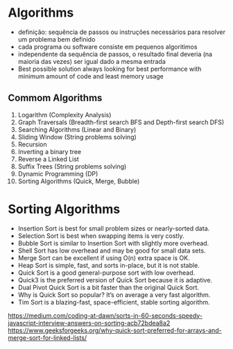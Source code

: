 # Algorithms

- definição: sequência de passos ou instruções necessários para resolver um problema bem definido
- cada programa ou software consiste em pequenos algoritimos
- independente da sequência de passos, o resultado final deveria (na maioria das vezes) ser igual dado a mesma entrada
- Best possible solution always looking for best performance with minimum amount of code and least memory usage

## Commom Algorithms

1. Logarithm (Complexity Analysis)
2. Graph Traversals (Breadth-first search BFS and Depth-first search DFS)
3. Searching Algorithms (Linear and Binary)
4. Sliding Window (String problems solving)
5. Recursion
6. Inverting a binary tree
7. Reverse a Linked List
8. Suffix Trees (String problems solving)
9. Dynamic Programming (DP)
10. Sorting Algorithms (Quick, Merge, Bubble)

# Sorting Algorithms

- Insertion Sort is best for small problem sizes or nearly-sorted data.
- Selection Sort is best when swapping items is very costly.
- Bubble Sort is similar to Insertion Sort with slightly more overhead.
- Shell Sort has low overhead and may be good for small data sets.
- Merge Sort can be excellent if using O(n) extra space is OK.
- Heap Sort is simple, fast, and sorts in-place, but it is not stable.
- Quick Sort is a good general-purpose sort with low overhead.
- Quick3 is the preferred version of Quick Sort because it is adaptive.
- Dual Pivot Quick Sort is a bit faster than the original Quick Sort.
- Why is Quick Sort so popular? It’s on average a very fast algorithm.
- Tim Sort is a blazing-fast, space-efficient, stable sorting algorithm.

https://medium.com/coding-at-dawn/sorts-in-60-seconds-speedy-javascript-interview-answers-on-sorting-acb72bdea8a2
https://www.geeksforgeeks.org/why-quick-sort-preferred-for-arrays-and-merge-sort-for-linked-lists/
